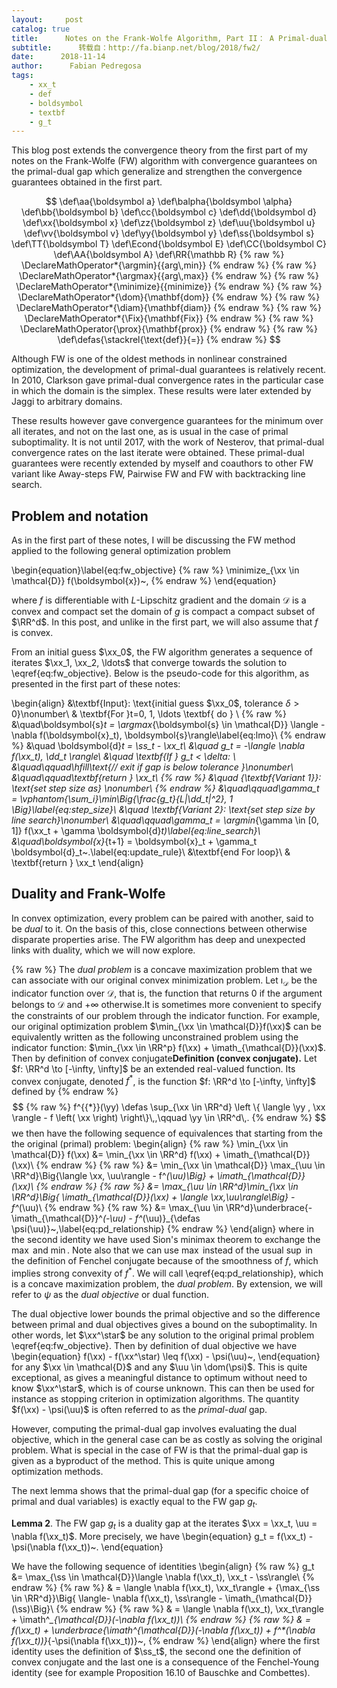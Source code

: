 ```yaml
---
layout:     post
catalog: true
title:      Notes on the Frank-Wolfe Algorithm, Part II： A Primal-dual Analysis
subtitle:      转载自：http://fa.bianp.net/blog/2018/fw2/
date:      2018-11-14
author:      Fabian Pedregosa
tags:
    - xx_t
    - def
    - boldsymbol
    - textbf
    - g_t
---
```


This blog post extends the convergence theory from the first part of my notes on the Frank-Wolfe (FW) algorithm with convergence guarantees on the primal-dual gap which generalize and strengthen the convergence guarantees obtained in the first part. 


 $$
 \def\aa{\boldsymbol a}
 \def\balpha{\boldsymbol \alpha}
 \def\bb{\boldsymbol b}
 \def\cc{\boldsymbol c}
 \def\dd{\boldsymbol d}
 \def\xx{\boldsymbol x}
 \def\zz{\boldsymbol z}
 \def\uu{\boldsymbol u}
 \def\vv{\boldsymbol v}
 \def\yy{\boldsymbol y}
 \def\ss{\boldsymbol s}
 \def\TT{\boldsymbol T}
 \def\Econd{\boldsymbol E}
 \def\CC{\boldsymbol C}
 \def\AA{\boldsymbol A}
 \def\RR{\mathbb R}
{% raw %}
 \DeclareMathOperator*{\argmin}{{arg\,min}}
{% endraw %}
{% raw %}
 \DeclareMathOperator*{\argmax}{{arg\,max}}
{% endraw %}
{% raw %}
 \DeclareMathOperator*{\minimize}{{minimize}}
{% endraw %}
{% raw %}
 \DeclareMathOperator*{\dom}{\mathbf{dom}}
{% endraw %}
{% raw %}
 \DeclareMathOperator*{\diam}{\mathbf{diam}}
{% endraw %}
{% raw %}
 \DeclareMathOperator*{\Fix}{\mathbf{Fix}}
{% endraw %}
{% raw %}
 \DeclareMathOperator{\prox}{\mathbf{prox}}
{% endraw %}
{% raw %}
 \def\defas{\stackrel{\text{def}}{=}}
{% endraw %}
 $$
 

Although FW is one of the oldest methods in nonlinear constrained optimization, the development of primal-dual guarantees is relatively recent. In 2010, Clarkson gave primal-dual convergence rates in the particular case in which the domain is the simplex. These results were later extended by Jaggi to arbitrary domains.

These results however gave convergence guarantees for the minimum over all iterates, and not on the last one, as is usual in the case of primal suboptimality. It is not until 2017, with the work of Nesterov, that primal-dual convergence rates on the last iterate were obtained. These primal-dual guarantees were recently extended by myself and coauthors to other FW variant like Away-steps FW, Pairwise FW and FW with backtracking line search. 

## Problem and notation

As in the first part of these notes, I will be discussing the FW method applied to the following general optimization problem

\begin{equation}\label{eq:fw_objective}
{% raw %}
 \minimize_{\xx \in \mathcal{D}} f(\boldsymbol{x})~,
{% endraw %}
 \end{equation}


where $f$ is differentiable with $L$-Lipschitz gradient and the domain $\mathcal{D}$ is a convex and compact set the domain of $g$ is compact a compact subset of $\RR^d$. In this post, and unlike in the first part, we will also assume that $f$ is convex.


From an initial guess $\xx_0$, the FW algorithm generates a sequence of iterates $\xx_1, \xx_2, \ldots$ that converge towards the solution to \eqref{eq:fw_objective}. Below is the pseudo-code for this algorithm, as presented in the first part of these notes:


\begin{align}
 &\textbf{Input}: \text{initial guess $\xx_0$, tolerance $\delta > 0$}\nonumber\\
 & \textbf{For }t=0, 1, \ldots \textbf{ do } \\
{% raw %}
 &\quad\boldsymbol{s}_t = \argmax_{\boldsymbol{s} \in \mathcal{D}} \langle -\nabla f(\boldsymbol{x}_t), \boldsymbol{s}\rangle\label{eq:lmo}\\
{% endraw %}
 &\quad \boldsymbol{d}_t = \ss_t - \xx_t\\
 &\quad g_t = -\langle \nabla f(\xx_t), \dd_t \rangle\\
 &\quad \textbf{If } g_t < \delta: \\
 &\quad\qquad\hfill\text{// exit if gap is below tolerance }\nonumber\\
 &\quad\qquad\textbf{return } \xx_t\\
{% raw %}
 &\quad {\textbf{Variant 1}}: \text{set step size as} \nonumber\\
{% endraw %}
 &\quad\qquad\gamma_t = \vphantom{\sum_i}\min\Big\{\frac{g_t}{L\|\dd_t\|^2}, 1 \Big\}\label{eq:step_size}\\
 &\quad \textbf{Variant 2}: \text{set step size by line search}\nonumber\\
 &\quad\qquad\gamma_t = \argmin_{\gamma \in [0, 1]} f(\xx_t + \gamma \boldsymbol{d}_t)\label{eq:line_search}\\
 &\quad\boldsymbol{x}_{t+1} = \boldsymbol{x}_t + \gamma_t \boldsymbol{d}_t~.\label{eq:update_rule}\\
 &\textbf{end For loop}\\
 & \textbf{return } \xx_t
 \end{align}
 

## Duality and Frank-Wolfe

In convex optimization, every problem can be paired with another, said to be *dual* to it. On the basis of this, close connections between otherwise disparate properties arise. The FW algorithm has deep and unexpected links with duality, which we will now explore.

{% raw %}
The *dual problem* is a concave maximization problem that we can associate with our original convex minimization problem. Let $\imath_{\mathcal{D}}$ be the indicator function over $\mathcal{D}$, that is, the function that returns $0$ if the argument belongs to $\mathcal{D}$ and $+\infty$ otherwise.It is sometimes more convenient to specify the constraints of our problem through the indicator function. For example, our original optimization problem $\min_{\xx \in \mathcal{D}}f(\xx)$ can be equivalently written as the following unconstrained problem using the indicator function: $\min_{\xx \in \RR^p} f(\xx) + \imath_{\mathcal{D}}(\xx)$. Then by definition of convex conjugate**Definition (convex conjugate).** Let $f: \RR^d \to [-\infty, \infty]$ be an extended real-valued function. Its convex conjugate, denoted $f^*$, is the function $f: \RR^d \to [-\infty, \infty]$ defined by
{% endraw %}
$$
{% raw %}
f^{{*}}(\yy) \defas \sup_{\xx \in \RR^d} \left \{ \langle \yy , \xx \rangle - f \left( \xx \right) \right\}\,,\qquad \yy \in \RR^d\,.
{% endraw %}
$$ we then have the following sequence of equivalences that starting from the the original (primal) problem:
\begin{align}
{% raw %}
\min_{\xx \in \mathcal{D}} f(\xx) &= \min_{\xx \in \RR^d} f(\xx) + \imath_{\mathcal{D}}(\xx)\\
{% endraw %}
{% raw %}
 &= \min_{\xx \in \mathcal{D}} \max_{\uu \in \RR^d}\Big\{\langle \xx, \uu\rangle - f^*(\uu)\Big\} + \imath_{\mathcal{D}}(\xx)\\
{% endraw %}
{% raw %}
&= \max_{\uu \in \RR^d}\min_{\xx \in \RR^d}\Big\{ \imath_{\mathcal{D}}(\xx) + \langle \xx,\uu\rangle\Big\} - f^*(\uu)\\
{% endraw %}
{% raw %}
&= \max_{\uu \in \RR^d}\underbrace{-\imath_{\mathcal{D}}^*(-\uu) - f^*(\uu)}_{\defas \psi(\uu)}~,\label{eq:pd_relationship}
{% endraw %}
\end{align}
where in the second identity we have used Sion's minimax theorem to exchange the $\max$ and $\min$. Note also that we can use $\max$ instead of the usual $\sup$ in the definition of Fenchel conjugate because of the smoothness of $f$, which implies strong convexity of $f^*$.
We will call \eqref{eq:pd_relationship}, which is a concave maximization problem, the *dual problem*. By extension, we will refer to $\psi$ as the *dual objective* or dual function.


The dual objective lower bounds the primal objective and so the difference between primal and dual objectives gives a bound on the suboptimality. In other words, let $\xx^\star$ be any solution to the original primal problem \eqref{eq:fw_objective}. Then by definition of dual objective we have
\begin{equation}
f(\xx) - f(\xx^\star) \leq f(\xx) - \psi(\uu)~,
\end{equation}
for any $\xx \in \mathcal{D}$ and any $\uu \in \dom(\psi)$.
This is quite exceptional, as gives a meaningful distance to optimum without need to know $\xx^\star$, which is of course unknown. This can then be used for instance as stopping criterion in optimization algorithms. The quantity $f(\xx) - \psi(\uu)$ is often referred to as the *primal-dual* gap.


However, computing the primal-dual gap involves evaluating the dual objective, which in the general case can be as costly as solving the original problem. What is special in the case of FW is that the primal-dual gap is given as a byproduct of the method. This is quite unique among optimization methods. 

The next lemma shows that the primal-dual gap (for a specific choice of primal and dual variables) is exactly equal to the FW gap $g_t$. 

 **Lemma 2**. The FW gap $g_t$ is a duality gap at the iterates $\xx = \xx_t, \uu = \nabla f(\xx_t)$. More precisely, we have
\begin{equation}
g_t = f(\xx_t) - \psi(\nabla f(\xx_t))~.
\end{equation}


We have the following sequence of identities
\begin{align}
{% raw %}
g_t &= \max_{\ss \in \mathcal{D}}\langle \nabla f(\xx_t), \xx_t - \ss\rangle\\
{% endraw %}
{% raw %}
& = \langle \nabla f(\xx_t), \xx_t\rangle + {\max_{\ss \in \RR^d}}\Big\{ \langle- \nabla f(\xx_t), \ss\rangle - \imath_{\mathcal{D}}(\ss)\Big\}\\
{% endraw %}
{% raw %}
& = \langle \nabla f(\xx_t), \xx_t\rangle + \imath^*_{\mathcal{D}}(-\nabla f(\xx_t))\\
{% endraw %}
{% raw %}
& = f(\xx_t) + \underbrace{\imath^*_{\mathcal{D}}(-\nabla f(\xx_t)) + f^*(\nabla f(\xx_t))}_{-\psi(\nabla f(\xx_t))}~,
{% endraw %}
\end{align}
where the first identity uses the definition of $\ss_t$, the second one the definition of convex conjugate and the last one is a consequence of the Fenchel-Young identity (see for example Proposition 16.10 of Bauschke and Combettes).
